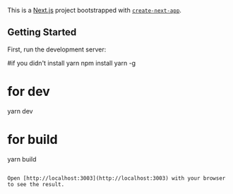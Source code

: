 This is a [Next.js](https://nextjs.org/) project bootstrapped with [`create-next-app`](https://github.com/vercel/next.js/tree/canary/packages/create-next-app).

## Getting Started

First, run the development server:

#if you didn't install yarn
npm install yarn -g


# for dev
yarn dev
# for build
yarn build

```

Open [http://localhost:3003](http://localhost:3003) with your browser to see the result.

